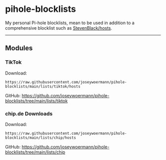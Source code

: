 # pihole-blocklists

My personal Pi-hole blocklists, mean to be used in addition to a comprehensive blocklist such as [StevenBlack/hosts](https://github.com/StevenBlack/hosts).

---

## Modules

### TikTok

Download:

```
https://raw.githubusercontent.com/joseywoermann/pihole-blocklists/main/lists/tiktok/hosts
```

GitHub:
https://github.com/joseywoermann/pihole-blocklists/tree/main/lists/tiktok

### chip.de Downloads

Download:

```
https://raw.githubusercontent.com/joseywoermann/pihole-blocklists/main/lists/chip/hosts
```

GitHub:
https://github.com/joseywoermann/pihole-blocklists/tree/main/lists/chip
